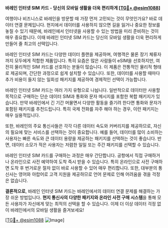 **바레인 인터넷 SIM 카드 - 당신의 모바일 생활을 더욱 편리하게 [[TG💪+ @esim1088](https://t.me/s/esim1088)]**

여행이나 비즈니스로 바레인을 방문할 때 가장 먼저 고민되는 것이 무엇인가요? 바로 데이터 연결 문제입니다. 현지에서 데이터를 사용하지 않으면 길을 잃거나 중요한 정보를 놓칠 수 있기 때문에, 바레인에서 인터넷을 사용할 수 있는 방법을 미리 준비하는 것이 매우 중요합니다. 이때 바레인 인터넷 SIM 카드는 당신의 모바일 생활을 더욱 편리하게 만들어 줄 최고의 선택입니다.

바레인 인터넷 SIM 카드는 다양한 데이터 플랜을 제공하며, 여행객은 물론 장기 체류자까지 모두에게 적합한 제품입니다. 특히 요즘은 많은 사람들이 eSIM을 선호하지만, 여전히 물리적인 SIM 카드를 선호하는 분들이 많습니다. 이 제품은 전통적인 물리적 형태로 제공되며, 간단한 과정으로 쉽게 설치할 수 있습니다. 또한, 데이터를 사용할 때마다 추가 비용이 들지 않는 일회성 패키지를 제공하여 경제적인 선택이 가능합니다.

바레인 인터넷 SIM 카드는 여러 가지 유형으로 나뉩니다. 일반적으로 데이터만 사용할 목적으로 구매하는 단순 데이터 SIM과 통화와 문자 메시지를 포함한 복합 패키지가 있습니다. 만약 바레인에서 긴 기간 머물면서 다양한 활동을 즐기려 한다면 통화와 문자가 포함된 패키지를 추천드립니다. 특히 국제 전화를 자주 해야 하는 경우, 이런 패키지는 매우 실용적입니다.

또한, 바레인의 주요 통신사들은 각각 다른 데이터 속도와 커버리지를 제공하므로, 자신의 필요에 맞는 서비스를 선택하는 것이 중요합니다. 예를 들어, 데이터를 많이 소비하는 사용자는 빠른 속도와 큰 데이터 용량을 제공하는 패키지를 선택하는 것이 좋습니다. 반면, 데이터 소모가 적은 사용자는 저렴한 일일 또는 주간 패키지를 선택할 수 있습니다.

바레인 인터넷 SIM 카드를 구매하는 과정은 매우 간단합니다. 공항에서 직접 구매하거나 온라인으로 사전 예약하여 도착 즉시 받을 수 있습니다. 특히 온라인으로 사전 구매하면 도착 후 번거로운 절차 없이 바로 사용할 수 있어 매우 편리합니다. 또한, 대부분의 통신사는 영어와 아랍어로 고객 지원을 제공하므로 언어 문제로 인해 어려움을 겪을 걱정은 없습니다.

**결론적으로**, 바레인 인터넷 SIM 카드는 바레인에서의 데이터 연결 문제를 해결하는 가장 쉬운 방법입니다. **현지 통신사의 다양한 패키지와 온라인 사전 구매 시스템**을 통해 모든 사용자가 자신에게 맞는 최적의 선택을 할 수 있습니다. 이제 더 이상 데이터 걱정 없이 바레인에서의 모바일 생활을 즐겨보세요! 

[[TG💪+ @esim1088](https://t.me/s/esim1088) ![Image](https://i.postimg.cc/Y0z9fWf4/image.png)]